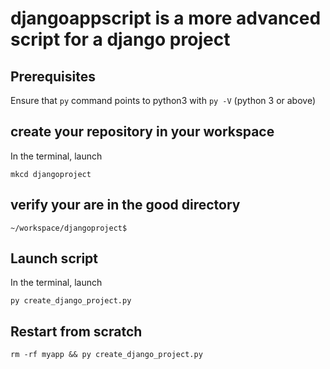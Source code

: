 # djangoappscript is a more advanced script for a django project

## Prerequisites

Ensure that `py` command points to python3 with `py -V` (python 3 or above)

## create your repository in your workspace

In the terminal, launch

```shell
mkcd djangoproject
```

## verify your are in the good directory

```
~/workspace/djangoproject$
```

## Launch script

In the terminal, launch

```shell
py create_django_project.py
```

## Restart from scratch

```shell
rm -rf myapp && py create_django_project.py
```